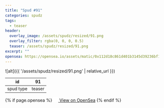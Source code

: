 ```yaml
---
title: "Spud #91"
categories: spudz
tags:
  - teaser
header:
  overlay_image: /assets/spudz/resized/91.png
  overlay_filter: rgba(0, 0, 0, 0.5)
  teaser: /assets/spudz/resized/91.png
excerpt: ""
opensea: https://opensea.io/assets/matic/0x112d18c861d401b3145d39236bf149f01e18beed/91
---
```

![alt]({{ '/assets/spudz/resized/91.png' | relative_url }})

| id | 91 |
|-|-|
| spud type | teaser |

{% if page.opensea %}
<a href="{{page.opensea}}" class="btn btn--info" onclick="window.open(this.href, '_blank'); return false;"><img src="/assets/images/opensea.svg" width="16px"><span>  View on OpenSea</span></a>
{% endif %}
